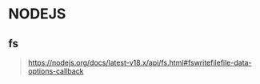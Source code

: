 # NODEJS

## fs
> https://nodejs.org/docs/latest-v18.x/api/fs.html#fswritefilefile-data-options-callback

